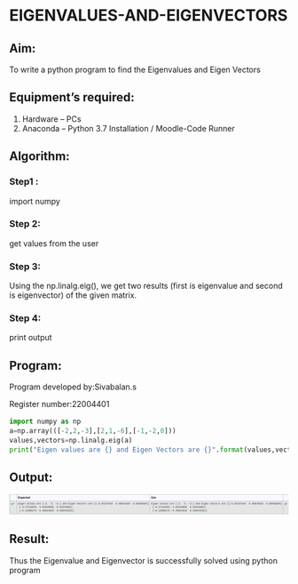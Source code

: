# EIGENVALUES-AND-EIGENVECTORS
## Aim:
To write a python program to find the Eigenvalues and Eigen Vectors
## Equipment’s required:
1. 	Hardware – PCs
2. 	Anaconda – Python 3.7 Installation / Moodle-Code Runner
## Algorithm:
### Step1 :
import numpy
### Step 2:
get values from the user 
### Step 3:
Using the np.linalg.eig(),  we get two results (first is eigenvalue and second is eigenvector) of the given matrix.
### Step 4:
print output 

## Program:
Program developed by:Sivabalan.s

Register number:22004401
```python
import numpy as np
a=np.array(([-2,2,-3],[2,1,-6],[-1,-2,0]))
values,vectors=np.linalg.eig(a)
print("Eigen values are {} and Eigen Vectors are {}".format(values,vectors))
```
## Output:
![output](/output0001.png)
## Result:
Thus the Eigenvalue and Eigenvector is successfully solved using python program
